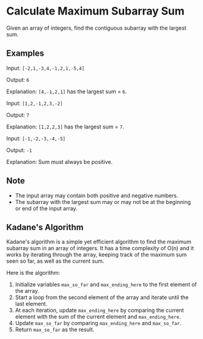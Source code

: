 # Calculate Maximum Subarray Sum
Given an array of integers, find the contiguous subarray with the largest sum.

## Examples

Input: `[-2,1,-3,4,-1,2,1,-5,4]`

Output: `6`

Explanation: `[4,-1,2,1]` has the largest sum = `6`.

Input: `[1,2,-1,2,3,-2]`

Output: `7`

Explanation: `[1,2,2,3]` has the largest sum = `7`.

Input: `[-1,-2,-3,-4,-5]`

Output: `-1`

Explanation: Sum must always be positive.

## Note

- The input array may contain both positive and negative numbers.
- The subarray with the largest sum may or may not be at the beginning or end of the input array.

## Kadane's Algorithm

Kadane's algorithm is a simple yet efficient algorithm to find the maximum subarray sum in an array of integers. It has a time complexity of O(n) and it works by iterating through the array, keeping track of the maximum sum seen so far, as well as the current sum.

Here is the algorithm:

1. Initialize variables `max_so_far` and `max_ending_here` to the first element of the array.
2. Start a loop from the second element of the array and iterate until the last element.
3. At each iteration, update `max_ending_here` by comparing the current element with the sum of the current element and `max_ending_here`.
4. Update `max_so_far` by comparing `max_ending_here` and `max_so_far`.
5. Return `max_so_far` as the result.